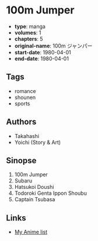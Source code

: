 # 100m Jumper

-   **type**: manga
-   **volumes**: 1
-   **chapters**: 5
-   **original-name**: 100m ジャンパー
-   **start-date**: 1980-04-01
-   **end-date**: 1980-04-01

## Tags

-   romance
-   shounen
-   sports

## Authors

-   Takahashi
-   Yoichi (Story & Art)

## Sinopse

1. 100m Jumper
2. Subaru
3. Hatsukoi Doushi
4. Todoroki Genta Ippon Shoubu
5. Captain Tsubasa

## Links

-   [My Anime list](https://myanimelist.net/manga/110755/100m_Jumper)
